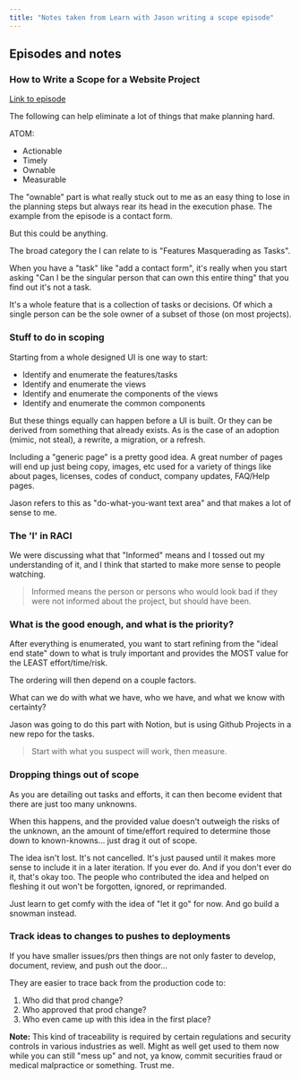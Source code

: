 ```yaml
---
title: "Notes taken from Learn with Jason writing a scope episode"
---
```


## Episodes and notes

### How to Write a Scope for a Website Project

[Link to episode](https://www.learnwithjason.dev/how-to-write-a-scope-for-a-website-project)

The following can help eliminate a lot of things that make planning hard.

ATOM:

- Actionable
- Timely
- Ownable
- Measurable

The "ownable" part is what really stuck out to me as an easy thing to lose in the planning steps but always rear its head in the execution phase. The example from the episode is a contact form.

But this could be anything.

The broad category the I can relate to is "Features Masquerading as Tasks".

When you have a "task" like "add a contact form", it's really when you start asking "Can I be the singular person that can own this entire thing" that you find out it's not a task.

It's a whole feature that is a collection of tasks or decisions. Of which a single person can be the sole owner of a subset of those (on most projects).

### Stuff to do in scoping

Starting from a whole designed UI is one way to start:

- Identify and enumerate the features/tasks
- Identify and enumerate the views
- Identify and enumerate the components of the views
- Identify and enumerate the common components

But these things equally can happen before a UI is built. Or they can be derived from something that already exists. As is the case of an adoption (mimic, not steal), a rewrite, a migration, or a refresh.

Including a "generic page" is a pretty good idea. A great number of pages will end up just being copy, images, etc used for a variety of things like about pages, licenses, codes of conduct, company updates, FAQ/Help pages.

Jason refers to this as "do-what-you-want text area" and that makes a lot of sense to me.

### The 'I' in RACI

We were discussing what that "Informed" means and I tossed out my understanding of it, and I think that started to make more sense to people watching.

> Informed means the person or persons who would look bad if they were not informed about the project, but should have been.

### What is the good enough, and what is the priority?

After everything is enumerated, you want to start refining from the "ideal end state" down to what is truly important and provides the MOST value for the LEAST effort/time/risk.

The ordering will then depend on a couple factors.

What can we do with what we have, who we have, and what we know with certainty?

Jason was going to do this part with Notion, but is using Github Projects in a new repo for the tasks.

> Start with what you suspect will work, then measure.

### Dropping things out of scope

As you are detailing out tasks and efforts, it can then become evident that there are just too many unknowns.

When this happens, and the provided value doesn't outweigh the risks of the unknown, an the amount of time/effort required to determine those down to known-knowns... just drag it out of scope.

The idea isn't lost. It's not cancelled. It's just paused until it makes more sense to include it in a later iteration. If you ever do. And if you don't ever do it, that's okay too. The people who contributed the idea and helped on fleshing it out won't be forgotten, ignored, or reprimanded.

Just learn to get comfy with the idea of "let it go" for now. And go build a snowman instead.

### Track ideas to changes to pushes to deployments

If you have smaller issues/prs then things are not only faster to develop, document, review, and push out the door...

They are easier to trace back from the production code to:

1. Who did that prod change?
1. Who approved that prod change?
1. Who even came up with this idea in the first place?

**Note:** This kind of traceability is required by certain regulations and security controls in various industries as well. Might as well get used to them now while you can still "mess up" and not, ya know, commit securities fraud or medical malpractice or something. Trust me.
